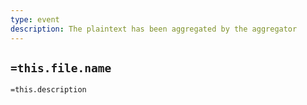 ```yaml
---
type: event
description: The plaintext has been aggregated by the aggregator
---
```

## `=this.file.name`

`=this.description`